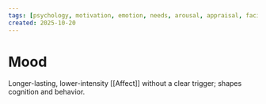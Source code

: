 ```yaml
---
tags: [psychology, motivation, emotion, needs, arousal, appraisal, facial-expression, amygdala]
created: 2025-10-20
---
```

# Mood

Longer-lasting, lower-intensity [[Affect]] without a clear trigger; shapes cognition and behavior.
